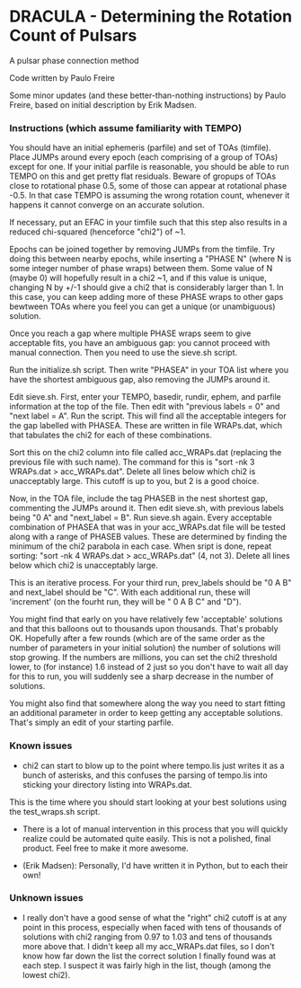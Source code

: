 # DRACULA - Determining the Rotation Count of Pulsars
A pulsar phase connection method

Code written by Paulo Freire

Some minor updates (and these better-than-nothing instructions) by Paulo Freire, based on initial description by Erik Madsen.

### Instructions (which assume familiarity with TEMPO)

You should have an initial ephemeris (parfile) and set of TOAs (timfile). Place JUMPs around every epoch (each comprising of a group of TOAs) except for one. If your initial parfile is reasonable, you should be able to run TEMPO on this and get pretty flat residuals. Beware of gropups of TOAs close to rotational phase 0.5, some of those can appear at rotational phase -0.5. In that case TEMPO is assuming the wrong rotation count, whenever it happens it cannot converge on an accurate solution.

If necessary, put an EFAC in your timfile such that this step also results in a reduced chi-squared (henceforce "chi2") of ~1.

Epochs can be joined together by removing JUMPs from the timfile. Try doing this between nearby epochs, while inserting a "PHASE N" (where N is some integer number of phase wraps) between them. Some value of N (maybe 0) will hopefully result in a chi2 ~1, and if this value is unique, changing N by +/-1 should give a chi2 that is considerably larger than 1. In this case, you can keep adding more of these PHASE wraps to other gaps bewtween TOAs where you feel you can get a unique (or unambiguous) solution.

Once you reach a gap where multiple PHASE wraps seem to give acceptable fits, you have an ambiguous gap: you cannot proceed with manual connection. Then you need to use the sieve.sh script.

Run the initialize.sh script. Then write "PHASEA" in your TOA list where you have the shortest ambiguous gap, also removing the JUMPs around it. 

Edit sieve.sh. First, enter your TEMPO, basedir, rundir, ephem, and parfile information at the top of the file. Then edit with "previous labels = 0" and "next label = A". Run the script. This will find all the acceptable integers for the gap labelled with PHASEA. These are written in file WRAPs.dat, which that tabulates the chi2 for each of these combinations.

Sort this on the chi2 column into file called acc_WRAPs.dat (replacing the previous file with such name). The command for this is "sort -nk 3 WRAPs.dat > acc_WRAPs.dat". Delete all lines below which chi2 is unacceptably large. This cutoff is up to you, but 2 is a good choice.

Now, in the TOA file, include the tag PHASEB in the nest shortest gap, commenting the JUMPs around it. Then edit sieve.sh, with previous labels being "0 A" and "next_label = B". Run sieve.sh again. Every acceptable combination of PHASEA that was in your acc_WRAPs.dat file will be tested along with a range of PHASEB values. These are determined by finding the minimum of the chi2 parabola in each case. When sript is done, repeat sorting: "sort -nk 4 WRAPs.dat > acc_WRAPs.dat" (4, not 3). Delete all lines below which chi2 is unacceptably large.

This is an iterative process. For your third run, prev_labels should be "0 A B" and next_label should be "C". With each additional run, these will 'increment' (on the fourht run, they will be " 0 A B C" and "D").

You might find that early on you have relatively few 'acceptable' solutions and that this balloons out to thousands upon thousands. That's probably OK. Hopefully after a few rounds (which are of the same order as the number of parameters in your initial solution) the number of solutions will stop growing. If the numbers are millions, you can set the chi2 threshold lower, to (for instance) 1.6 instead of 2 just so you don't have to wait all day for this to run, you will suddenly see a sharp decrease in the number of solutions.

You might also find that somewhere along the way you need to start fitting an additional parameter in order to keep getting any acceptable solutions. That's simply an edit of your starting parfile.

### Known issues

* chi2 can start to blow up to the point where tempo.lis just writes it as a bunch of asterisks, and this confuses the parsing of tempo.lis into sticking your directory listing into WRAPs.dat.

This is the time where you should start looking at your best solutions using the test_wraps.sh script.

* There is a lot of manual intervention in this process that you will quickly realize could be automated quite easily. This is not a polished, final product. Feel free to make it more awesome.

* (Erik Madsen): Personally, I'd have written it in Python, but to each their own!

### Unknown issues

* I really don't have a good sense of what the "right" chi2 cutoff is at any point in this process, especially when faced with tens of thousands of solutions with chi2 ranging from 0.97 to 1.03 and tens of thousands more above that. I didn't keep all my acc_WRAPs.dat files, so I don't know how far down the list the correct solution I finally found was at each step. I suspect it was fairly high in the list, though (among the lowest chi2).
